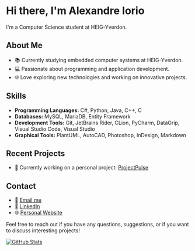 # Hi there, I'm Alexandre Iorio
I'm a Computer Science student at HEIG-Yverdon.

## About Me
- 📚 Currently studying embedded computer systems at HEIG-Yverdon.
- 💻 Passionate about programming and application development.
- 🌐 Love exploring new technologies and working on innovative projects.

## Skills
- **Programming Languages:** C#, Python, Java, C++, C
- **Databases:** MySQL, MariaDB, Entity Framework
- **Development Tools:** Git, JetBrains Rider, CLion, PyCharm, DataGrip, Visual Studio Code, Visual Studio
- **Graphical Tools:** PlantUML, AutoCAD, Photoshop, InDesign, Markdown

## Recent Projects
- 🚀 Currently working on a personal project: [ProjectPulse](https://github.com/AlexandreIorio/ProjectPulse)

## Contact
- 📧 [Email me](mailto:alexandre.iorio@heig-vd.ch)
- 🔗 [LinkedIn](https://www.linkedin.com/in/alexandre-i-b7286a200/)
- 🌐 [Personal Website](http://aiorio.ch)

Feel free to reach out if you have any questions, suggestions, or if you want to discuss interesting projects!

[![GitHub Stats](https://github-readme-stats.vercel.app/api?username=alexandreiorio&show_icons=true)](https://github.com/AlexandreIorio)

